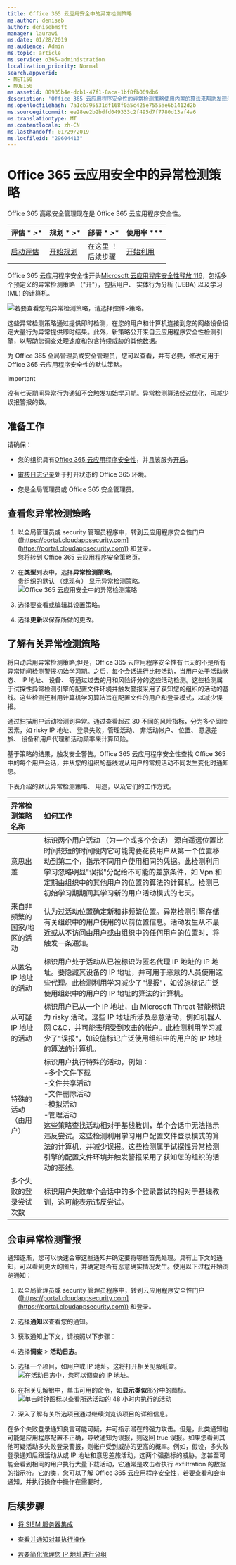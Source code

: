 ```yaml
---
title: Office 365 云应用安全中的异常检测策略
ms.author: deniseb
author: denisebmsft
manager: laurawi
ms.date: 01/28/2019
ms.audience: Admin
ms.topic: article
ms.service: o365-administration
localization_priority: Normal
search.appverid:
- MET150
- MOE150
ms.assetid: 88935b4e-dcb1-47f1-8aca-1bf8fb069db6
description: 'Office 365 云应用程序安全性的异常检测策略使用内置的算法来帮助发现潜在的问题。您应具有至少一个异常检测策略，您可以通过使用筛选器调整 （当您创建它）。 '
ms.openlocfilehash: 7a1cb795531df168f0a5c425e7555ae6b1412d2b
ms.sourcegitcommit: ee28ee2b2bdfd049333c2f495d7f7780d13af4a6
ms.translationtype: MT
ms.contentlocale: zh-CN
ms.lasthandoff: 01/29/2019
ms.locfileid: "29604413"
---
```

# <a name="anomaly-detection-policies-in-office-365-cloud-app-security"></a>Office 365 云应用安全中的异常检测策略

Office 365 高级安全管理现在是 Office 365 云应用程序安全性。
  
|评估 * *\>**|规划 * *\>**|部署 * *\>**|使用率 ***|
|:-----|:-----|:-----|:-----|
|[启动评估](office-365-cas-overview.md) <br/> |[开始规划](get-ready-for-office-365-cas.md) <br/> |在这里 ！  <br/> [后续步骤](integrate-your-siem-server-with-office-365-cas.md) <br/> |[开始利用](utilization-activities-for-ocas.md) <br/> |
   
Office 365 云应用程序安全性开头[Microsoft 云应用程序安全性释放 116](new-in-office-365-cas-2018.md#office-365-cloud-app-security-release-116-3)，包括多个预定义的异常检测策略 （"开"），包括用户、 实体行为分析 (UEBA) 以及学习 (ML) 的计算机。
  
![若要查看您的异常检测策略，请选择控件\>策略。](media/9663baa5-98bf-45e0-9458-6e572b43ec72.png)
  
这些异常检测策略通过提供即时检测，在您的用户和计算机连接到您的网络设备设定大量行为异常提供即时结果。此外，新策略公开来自云应用程序安全性检测引擎，以帮助您调查处理速度和包含持续威胁的其他数据。
  
为 Office 365 全局管理员或安全管理员，您可以查看，并有必要，修改可用于 Office 365 云应用程序安全性的默认策略。
  
 > [!IMPORTANT]
> 没有七天期间异常行为通知不会触发初始学习期。异常检测算法经过优化，可减少误报警报的数。 
  
## <a name="before-you-begin"></a>准备工作

请确保：
  
- 您的组织具有[Office 365 云应用程序安全性](office-365-cas-overview.md)，并且该服务[开启](turn-on-office-365-cas.md)。
    
- [审核日志记录](turn-audit-log-search-on-or-off.md)处于打开状态的 Office 365 环境。 
    
- 您是全局管理员或 Office 365 安全管理员。
    
## <a name="view-your-anomaly-detection-policies"></a>查看您异常检测策略

1. 以全局管理员或 security 管理员程序中，转到云应用程序安全性门户 ([https://portal.cloudappsecurity.com](https://portal.cloudappsecurity.com)) 和登录。<br>您将转到 Office 365 云应用程序安全策略页。
    
2. 在**类型**列表中，选择**异常检测策略**。<br>贵组织的默认 （或现有） 显示异常检测策略。<br>![Office 365 云应用安全中的异常检测策略](media/2e0ee770-787a-4d4a-bea8-389dc765d4c6.png)
  
3. 选择要查看或编辑其设置策略。
    
4. 选择**更新**以保存所做的更改。 
    
## <a name="learn-more-about-anomaly-detection-policies"></a>了解有关异常检测策略

将自动启用异常检测策略;但是，Office 365 云应用程序安全性有七天的不是所有异常期间检测警报初始学习期。之后，每个会话进行比较活动，当用户处于活动状态、 IP 地址、 设备、 等通过过去的月和风险评分的这些活动检测。这些检测属于试探性异常检测引擎的配置文件环境并触发警报采用了获知您的组织的活动的基线。这些检测还利用计算机学习算法旨在配置文件的用户和登录模式，以减少误报。
  
通过扫描用户活动检测到异常。通过查看超过 30 不同的风险指标，分为多个风险因素，如 risky IP 地址、 登录失败，管理活动、 非活动帐户、 位置、 意思差旅、 设备和用户代理和活动频率来计算风险。
  
基于策略的结果，触发安全警告。Office 365 云应用程序安全性查找 Office 365 中的每个用户会话，并从您的组织的基线或从用户的常规活动不同发生变化时通知您。
  
下表介绍的默认异常检测策略、 用途，以及它们的工作方式。
  
|**异常检测策略名称**|**如何工作**|
|:-----|:-----|
|意思出差  <br/> |标识两个用户活动 （为一个或多个会话） 源自遥远位置比时间较短的时间段内它可能需要花费用户从第一个位置移动到第二个，指示不同用户使用相同的凭据。此检测利用学习忽略明显"误报"分配给不可能的差旅条件，如 Vpn 和定期由组织中的其他用户的位置的算法的计算机。检测已初始学习期期间其学习新的用户活动模式的七天。  <br/> |
|来自非频繁的国家/地区的活动  <br/> |认为过活动位置确定新和非频繁位置。异常检测引擎存储有关组织中的用户使用的以前位置信息。活动发生从不最近或从不访问由用户或由组织中的任何用户的位置时，将触发一条通知。  <br/> |
|从匿名 IP 地址的活动  <br/> |标识用户处于活动从已被标识为匿名代理 IP 地址的 IP 地址。要隐藏其设备的 IP 地址，并可用于恶意的人员使用这些代理。此检测利用学习减少了"误报"，如设施标记广泛使用组织中的用户的 IP 地址的算法的计算机。  <br/> |
|从可疑 IP 地址的活动  <br/> |标识用户已从一个 IP 地址，由 Microsoft Threat 智能标识为 risky 活动。这些 IP 地址所涉及恶意活动，例如机器人网 C&amp;C，并可能表明受到攻击的帐户。此检测利用学习减少了"误报"，如设施标记广泛使用组织中的用户的 IP 地址的算法的计算机。  <br/> |
|特殊的活动 （由用户）  <br/> | 标识用户执行特殊的活动，例如：  <br/>  -多个文件下载  <br/>  -文件共享活动  <br/>  -文件删除活动  <br/>  -模拟活动  <br/>  -管理活动  <br/>  这些策略查找活动相对于基线教训，单个会话中无法指示违反尝试。这些检测利用学习用户配置文件登录模式的算法的计算机，并减少误报。这些检测属于试探性异常检测引擎的配置文件环境并触发警报采用了获知您的组织的活动的基线。  <br/> |
|多个失败的登录尝试次数  <br/> |标识用户失败单个会话中的多个登录尝试的相对于基线教训，这可能表示违反尝试。  <br/> |
   
## <a name="triage-anomaly-detection-alerts"></a>会审异常检测警报

通知逐渐，您可以快速会审这些通知并确定要将哪些首先处理。具有上下文的通知，可以看到更大的图片，并确定是否有恶意确实情况发生。使用以下过程开始浏览通知：
  
1. 以全局管理员或 security 管理员程序中，转到云应用程序安全性门户 ([https://portal.cloudappsecurity.com](https://portal.cloudappsecurity.com)) 和登录。 
    
2. 选择**通知**以查看您的通知。 
    
3. 获取通知上下文，请按照以下步骤：
    
4. 选择**调查** \> **活动日志**。
    
5. 选择一个项目，如用户或 IP 地址。这将打开相关见解纸盒。<br>![在活动日志中，您可以调查的 IP 地址。](media/32a727c5-e406-4fe2-9443-c1a7fb6628fc.png)
  
6. 在相关见解银中，单击可用的命令，如**显示类似**部分中的图标。<br> ![单击时钟图标以查看所选活动的 48 小时内执行的活动](media/c6c96aa0-98e5-4205-8873-45f8d6fd0843.png)
  
7. 深入了解有关所选项目通过继续浏览该项目的详细信息。
    
在多个失败登录通知良言可能可疑，并可指示潜在的强力攻击。但是，此类通知也可能是应用程序配置不正确，导致通知为误报，则返回 true 误报。如果您看到其他可疑活动多失败登录警报，则帐户受到威胁的更高的概率。例如，假设，多失败登录通知后跟活动从或 IP 地址和意思差旅活动，这两个强指标的威胁。您甚至可能会看到相同的用户执行大量下载活动，它通常是攻击者执行 exfiltration 的数据的指示符。它的类，您可以了解 Office 365 云应用程序安全性，若要查看和会审通知，并执行操作中操作在需要时。
  
## <a name="next-steps"></a>后续步骤

- [将 SIEM 服务器集成](integrate-your-siem-server-with-office-365-cas.md)
    
- [查看并通知对其执行操作](review-office-365-cas-alerts.md)
    
- [若要简化管理您 IP 地址进行分组](group-your-ip-addresses-in-ocas.md)
    

